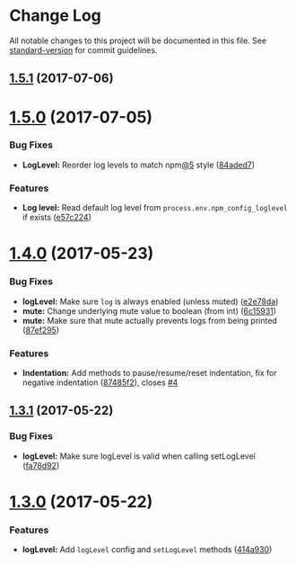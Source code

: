 # Change Log

All notable changes to this project will be documented in this file. See [standard-version](https://github.com/conventional-changelog/standard-version) for commit guidelines.

<a name="1.5.1"></a>
## [1.5.1](https://github.com/palulabs/loog/compare/v1.5.0...v1.5.1) (2017-07-06)



<a name="1.5.0"></a>
# [1.5.0](https://github.com/palulabs/loog/compare/v1.4.0...v1.5.0) (2017-07-05)


### Bug Fixes

* **LogLevel:** Reorder log levels to match npm[@5](https://github.com/5) style ([84aded7](https://github.com/palulabs/loog/commit/84aded7))


### Features

* **Log level:** Read default log level from `process.env.npm_config_loglevel` if exists ([e57c224](https://github.com/palulabs/loog/commit/e57c224))



<a name="1.4.0"></a>
# [1.4.0](https://github.com/palulabs/loog/compare/v1.3.1...v1.4.0) (2017-05-23)


### Bug Fixes

* **logLevel:** Make sure `log` is always enabled (unless muted) ([e2e78da](https://github.com/palulabs/loog/commit/e2e78da))
* **mute:** Change underlying mute value to boolean (from int) ([6c15931](https://github.com/palulabs/loog/commit/6c15931))
* **mute:** Make sure that mute actually prevents logs from being printed ([87ef295](https://github.com/palulabs/loog/commit/87ef295))


### Features

* **Indentation:** Add methods to pause/resume/reset indentation, fix for negative indentation ([87485f2](https://github.com/palulabs/loog/commit/87485f2)), closes [#4](https://github.com/palulabs/loog/issues/4)



<a name="1.3.1"></a>
## [1.3.1](https://github.com/palulabs/loog/compare/v1.3.0...v1.3.1) (2017-05-22)


### Bug Fixes

* **logLevel:** Make sure logLevel is valid when calling setLogLevel ([fa78d92](https://github.com/palulabs/loog/commit/fa78d92))



<a name="1.3.0"></a>
# [1.3.0](https://github.com/palulabs/loog/compare/v1.2.2...v1.3.0) (2017-05-22)


### Features

* **logLevel:** Add `logLevel` config and `setLogLevel` methods ([414a930](https://github.com/palulabs/loog/commit/414a930))
